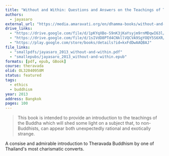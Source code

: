 ```yaml
---
title: "Without and Within: Questions and Answers on the Teachings of Theravāda Buddhism"
authors:
  - jayasaro
external_url: "https://media.amaravati.org/en/dhamma-books/without-and-within"
drive_links:
  - "https://drive.google.com/file/d/1pKYqXBo-S9nK3jKaYsyjm9rnMDqwI63l/view?usp=drivesdk"
  - "https://drive.google.com/file/d/1sIVdD8PTd4CNkllVQCVA9SgYOQY5S6XR/view?usp=drivesdk"
  - "https://play.google.com/store/books/details?id=kxFdDwAAQBAJ"
file_links:
  - "smallpdfs/jayasaro_2013_without-and-within.pdf"
  - "smallepubs/jayasaro_2013_without-and-within.epub"
formats: [pdf, epub, GBook]
course: theravada
olid: OL32040958M
status: featured
tags:
  - ethics
  - buddhism
year: 2013
address: Bangkok
pages: 100
---
```


> This book is intended to provide an introduction to the teachings of the Buddha which will shed some light on a subject that, to non-Buddhists, can appear both unexpectedly rational and exotically strange.

A consise and admirable introduction to Theravada Buddhism by one of Thailand's most charismatic converts.
